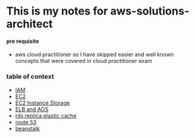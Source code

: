 # This is my notes for aws-solutions-architect

#### pre requisite
- aws cloud practitioner
so I have skipped easier and well known concepts that were covered in cloud
practitioner exam 

### table of context
- [IAM](iam.md)
- [EC2](ec2.md)
- [EC2 Instance Storage](ec2-storage.md)
- [ELB and AGS](load-balancer.md)
- [rds,replica,elastic cache](rds_elastic_cache.md)
- [route 53](route-53.md)
- [beanstalk](beanstalk.md)

